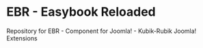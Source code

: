 EBR - Easybook Reloaded
=====================

Repository for EBR - Component for Joomla! - Kubik-Rubik Joomla! Extensions
